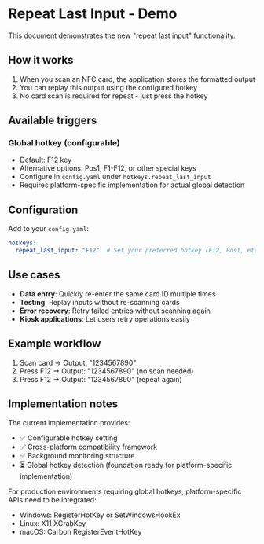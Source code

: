 # Repeat Last Input - Demo

This document demonstrates the new "repeat last input" functionality.

## How it works

1. When you scan an NFC card, the application stores the formatted output
2. You can replay this output using the configured hotkey
3. No card scan is required for repeat - just press the hotkey

## Available triggers

### Global hotkey (configurable)
- Default: F12 key
- Alternative options: Pos1, F1-F12, or other special keys
- Configure in `config.yaml` under `hotkeys.repeat_last_input`
- Requires platform-specific implementation for actual global detection

## Configuration

Add to your `config.yaml`:

```yaml
hotkeys:
  repeat_last_input: "F12"  # Set your preferred hotkey (F12, Pos1, etc.)
```

## Use cases

- **Data entry**: Quickly re-enter the same card ID multiple times
- **Testing**: Replay inputs without re-scanning cards
- **Error recovery**: Retry failed entries without scanning again
- **Kiosk applications**: Let users retry operations easily

## Example workflow

1. Scan card → Output: "1234567890"
2. Press F12 → Output: "1234567890" (no scan needed)
3. Press F12 → Output: "1234567890" (repeat again)

## Implementation notes

The current implementation provides:
- ✅ Configurable hotkey setting
- ✅ Cross-platform compatibility framework
- ✅ Background monitoring structure
- ⏳ Global hotkey detection (foundation ready for platform-specific implementation)

For production environments requiring global hotkeys, platform-specific APIs need to be integrated:
- Windows: RegisterHotKey or SetWindowsHookEx
- Linux: X11 XGrabKey
- macOS: Carbon RegisterEventHotKey